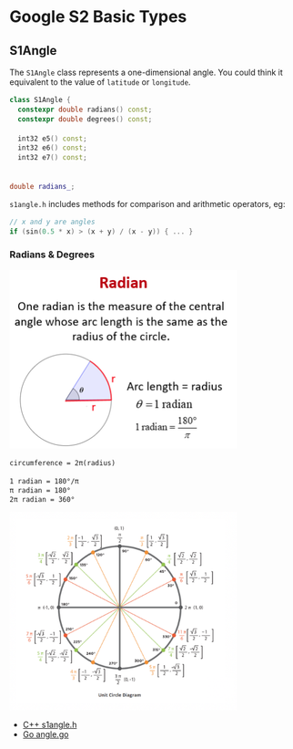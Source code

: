 # Google S2 Basic Types

## S1Angle

The `S1Angle` class represents a one-dimensional angle.  You could think it equivalent to the value of `latitude` or `longitude`.

```C++
class S1Angle {
  constexpr double radians() const;
  constexpr double degrees() const;

  int32 e5() const;
  int32 e6() const;
  int32 e7() const;


double radians_;
```

`s1angle.h` includes methods for comparison and arithmetic operators, eg:
```C++
// x and y are angles
if (sin(0.5 * x) > (x + y) / (x - y)) { ... }
```

### Radians & Degrees

<img src="../resources/s2_basic_type_what_is_radian.png" alt="s2_basic_type_what_is_radian" width="400"/>

```
circumference = 2π(radius)

1 radian = 180°/π
π radian = 180°
2π radian = 360°
```
<img src="../resources/s2_basic_type_radian_degrees.png" alt="s2_basic_type_radian_degrees" width="400"/>

- [C++ s1angle.h](https://github.com/google/s2geometry/blob/9398b7c8d55c15c4ad7cdc645c482232ea7c087a/src/s2/s1angle.h#L84)
- [Go angle.go](https://github.com/golang/geo/blob/5b978397cfecc7280e598e9ac5854e9534b0918b/s1/angle.go#L52)




